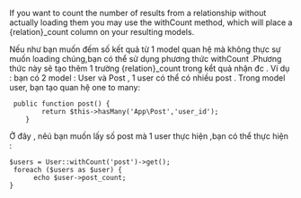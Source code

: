 If you want to count the number of results from a relationship without actually loading them you may use the withCount method, which will place a {relation}_count column on your resulting models. 

Nếu như bạn muốn đếm số kết quả từ 1 model quan hệ mà không thực sự muốn loading chúng,bạn có thể sử dụng phương thức withCount .Phương thức này sẽ tạo thêm 1 trường {relation}_count trong kểt quả nhận đc .
Ví dụ : bạn có 2 model : User và  Post , 1 user có thể có nhiều post .
Trong model user, bạn tạo quan hệ one to many:
```
 public function post() {
        return $this->hasMany('App\Post','user_id');
    }
```
Ở đây , nêú bạn muốn lấy số post mà 1 user thực hiện ,bạn có thể thực hiện : 
 ```
 $users = User::withCount('post')->get();
  foreach ($users as $user) {
       echo $user->post_count;
}
```